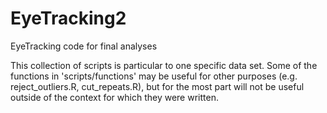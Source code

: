 EyeTracking2
============

EyeTracking code for final analyses


This collection of scripts is particular to one specific data set. Some of the functions in 'scripts/functions' may be useful for other purposes (e.g. reject_outliers.R, cut_repeats.R), but for the most part will not be useful outside of the context for which they were written.

